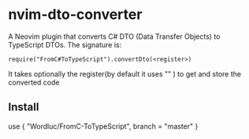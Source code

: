 # nvim-dto-converter

A Neovim plugin that converts C# DTO (Data Transfer Objects) to TypeScript DTOs.
The signature is:
```
require("FromC#ToTypeScript").convertDto(<register>)
```
It takes optionally the register(by default it uses "" ) to get and store the converted code

## Install
  use { "Wordluc/FromC-ToTypeScript", branch = "master" }

